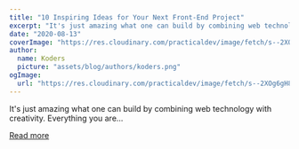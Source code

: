 ```yaml
---
title: "10 Inspiring Ideas for Your Next Front-End Project"
excerpt: "It's just amazing what one can build by combining web technology with creativity. Everything you are..."
date: "2020-08-13"
coverImage: "https://res.cloudinary.com/practicaldev/image/fetch/s--2XOg6gH8--/c_imagga_scale,f_auto,fl_progressive,h_420,q_auto,w_1000/https://dev-to-uploads.s3.amazonaws.com/i/k5dwjoxmx4ur7y5bu5fy.jpeg"
author:
  name: Koders
  picture: "assets/blog/authors/koders.png"
ogImage:
  url: "https://res.cloudinary.com/practicaldev/image/fetch/s--2XOg6gH8--/c_imagga_scale,f_auto,fl_progressive,h_420,q_auto,w_1000/https://dev-to-uploads.s3.amazonaws.com/i/k5dwjoxmx4ur7y5bu5fy.jpeg"
---
```


It's just amazing what one can build by combining web technology with creativity. Everything you are...

[Read more](https://dev.to/simonholdorf/10-inspiring-ideas-for-your-next-front-end-project-11bh)
